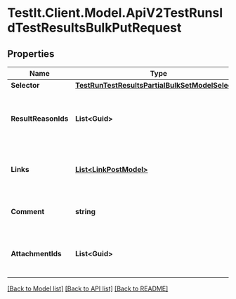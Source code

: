 # TestIt.Client.Model.ApiV2TestRunsIdTestResultsBulkPutRequest

## Properties

Name | Type | Description | Notes
------------ | ------------- | ------------- | -------------
**Selector** | [**TestRunTestResultsPartialBulkSetModelSelector**](TestRunTestResultsPartialBulkSetModelSelector.md) |  | [optional] 
**ResultReasonIds** | **List&lt;Guid&gt;** | Unique IDs of result reasons to be assigned to test results | [optional] 
**Links** | [**List&lt;LinkPostModel&gt;**](LinkPostModel.md) | Collection of links to be assigned to test results | [optional] 
**Comment** | **string** | Comment to be added to test results | [optional] 
**AttachmentIds** | **List&lt;Guid&gt;** | Unique IDs of files to be attached to test results | [optional] 

[[Back to Model list]](../README.md#documentation-for-models) [[Back to API list]](../README.md#documentation-for-api-endpoints) [[Back to README]](../README.md)

